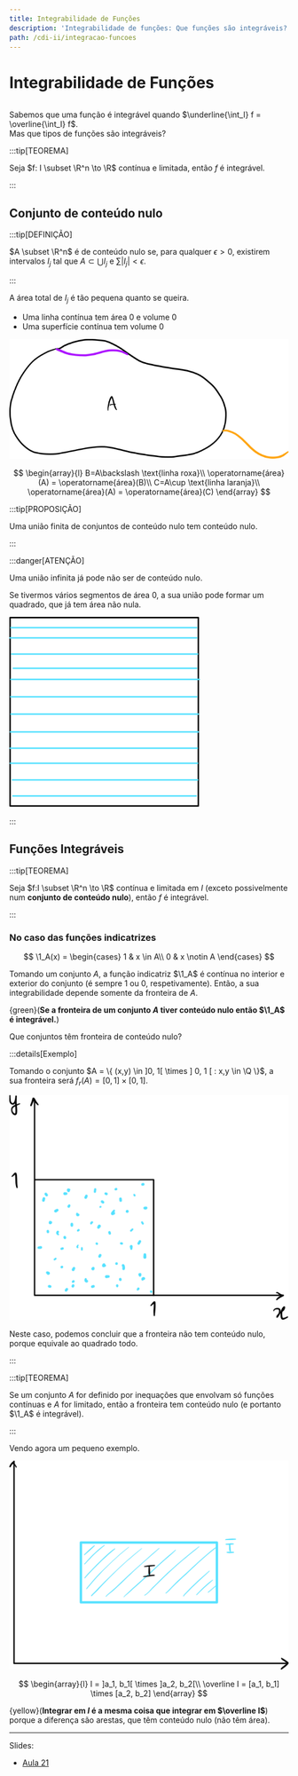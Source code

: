 ```yaml
---
title: Integrabilidade de Funções
description: 'Integrabilidade de funções: Que funções são integráveis?'
path: /cdi-ii/integracao-funcoes
---
```


# Integrabilidade de Funções

```toc

```

Sabemos que uma função é integrável quando $\underline{\int_I} f = \overline{\int_I} f$.  
Mas que tipos de funções são integráveis?

:::tip[TEOREMA]

Seja $f: I \subset \R^n \to \R$ contínua e limitada,
então $f$ é integrável.

:::

## Conjunto de conteúdo nulo

:::tip[DEFINIÇÃO]

$A \subset \R^n$ é de conteúdo nulo se, para qualquer $\epsilon > 0$, existirem intervalos $I_j$
tal que $A \subset \bigcup I_j$ e $\sum |I_j| < \epsilon$.

:::

A área total de $I_j$ é tão pequena quanto se queira.

- Uma linha contínua tem área 0 e volume 0
- Uma superfície contínua tem volume 0

![Conteúdo Nulo](./assets/0009-conteudo-nulo.svg#dark=1)

$$
\begin{array}{l}
B=A\backslash \text{linha roxa}\\
\operatorname{área}(A) = \operatorname{área}(B)\\
C=A\cup \text{linha laranja}\\
\operatorname{área}(A) = \operatorname{área}(C)
\end{array}
$$

:::tip[PROPOSIÇÃO]

Uma união finita de conjuntos de conteúdo nulo tem conteúdo nulo.

:::

:::danger[ATENÇÃO]

Uma união infinita já pode não ser de conteúdo nulo.

Se tivermos vários segmentos de área 0, a sua união pode formar um quadrado, que já tem área não nula.

![União infinita de conjuntos de conteúdo nulo](./assets/0009-conteudo-nulo-quadrado.svg#dark=1)

:::

## Funções Integráveis

:::tip[TEOREMA]

Seja $f:I \subset \R^n \to \R$ contínua e limitada em $I$
(exceto possivelmente num **conjunto de conteúdo nulo**),
então $f$ é integrável.

:::

### No caso das funções indicatrizes

$$
\1_A(x) = \begin{cases}
1 & x \in A\\
0 & x \notin A
\end{cases}
$$

Tomando um conjunto $A$, a função indicatriz $\1_A$ é contínua no interior e exterior do conjunto (é sempre 1 ou 0, respetivamente).
Então, a sua integrabilidade depende somente da fronteira de $A$.

{green}(**Se a fronteira de um conjunto $A$ tiver conteúdo nulo então $\1_A$ é integrável.**)

Que conjuntos têm fronteira de conteúdo nulo?

:::details[Exemplo]

Tomando o conjunto $A = \{ (x,y) \in ]0, 1[ \times ] 0, 1 [ : x,y \in \Q \}$,
a sua fronteira será
$f_r(A) = [0,1] \times [0,1]$.

![Conjunto com fronteira igual à sua área](./assets/0009-fronteira-q.svg#dark=1)

Neste caso, podemos concluir que a fronteira não tem conteúdo nulo, porque equivale ao quadrado todo.

:::

:::tip[TEOREMA]

Se um conjunto $A$ for definido por inequações que envolvam só funções contínuas e $A$ for limitado, então
a fronteira tem conteúdo nulo (e portanto $\1_A$ é integrável).

:::

Vendo agora um pequeno exemplo.

![A fronteira de conteúdo nulo não importa para o integral](./assets/0009-conteudo-nulo-fronteira.svg#dark=1)

$$
\begin{array}{l}
I = ]a_1, b_1[ \times ]a_2, b_2[\\
\overline I = [a_1, b_1] \times [a_2, b_2]
\end{array}
$$

{yellow}(**Integrar em $I$ é a mesma coisa que integrar em $\overline I$**) porque a diferença são arestas,
que têm conteúdo nulo (não têm área).

---

Slides:

- [Aula 21](https://drive.google.com/file/d/1UZdMCK4g5bBHPECAcop5oTcbxfPz8B84/view?usp=sharing)
